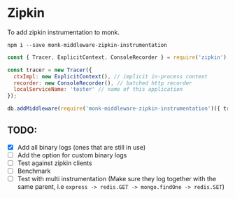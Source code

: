 # Zipkin

To add zipkin instrumentation to monk.

```shell
npm i --save monk-middleware-zipkin-instrumentation
```

```javascript
const { Tracer, ExplicitContext, ConsoleRecorder } = require('zipkin');

const tracer = new Tracer({
  ctxImpl: new ExplicitContext(), // implicit in-process context
  recorder: new ConsoleRecorder(), // batched http recorder
  localServiceName: 'tester' // name of this application
});

db.addMiddleware(require('monk-middleware-zipkin-instrumentation')({ tracer }))
```

## TODO:

- [X] Add all binary logs (ones that are still in use)
- [ ] Add the option for custom binary logs
- [ ] Test against zipkin clients
- [ ] Benchmark
- [ ] Test with multi instrumentation (Make sure they log together with the same parent, i.e `express -> redis.GET -> mongo.findOne -> redis.SET`)
